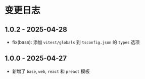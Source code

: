 # 变更日志

## 1.0.2 - 2025-04-28

- fix(base): 添加 `vitest/globals` 到 `tsconfig.json` 的 `types` 选项

## 1.0.0 - 2025-04-27

- 新增了 `base`, `web`, `react` 和 `preact` 模板
